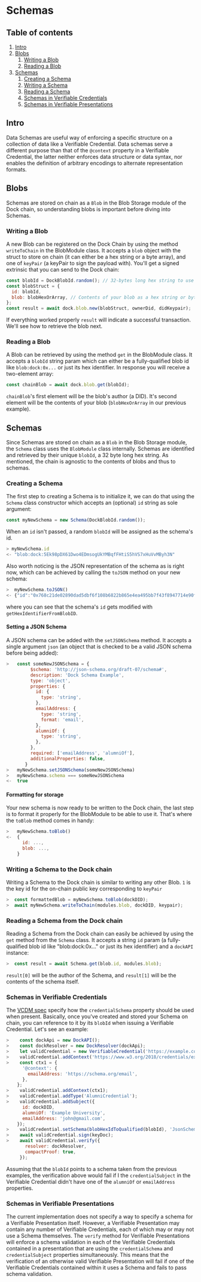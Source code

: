 # Schemas

## Table of contents

1. [Intro](#intro)
1. [Blobs](#blobs)
   1. [Writing a Blob](#writing-a-blob)
   1. [Reading a Blob](#reading-a-blob)
1. [Schemas](#blobs)
   1. [Creating a Schema](#creating-a-schema)
   1. [Writing a Schema](#writing-a-schema-to-the-dock-chain)
   1. [Reading a Schema](#reading-a-schema-from-the-dock-chain)
   1. [Schemas in Verifiable Credentials](#schemas-in-verifiable-credentials)
   1. [Schemas in Verifiable Presentations](#schemas-in-verifiable-presentations)

## Intro

Data Schemas are useful way of enforcing a specific structure on a collection of data like a Verifiable Credential.
Data schemas serve a different purpose than that of the `@context` property in a Verifiable Credential, the latter
neither enforces data structure or data syntax, nor enables the definition of arbitrary encodings to alternate
representation formats.

## Blobs

Schemas are stored on chain as a `Blob` in the Blob Storage module of the Dock chain, so understanding blobs is
important before diving into Schemas.

### Writing a Blob

A new Blob can be registered on the Dock Chain by using the method `writeToChain` in the BlobModule class.
It accepts a `blob` object with the struct to store on chain (it can either be a hex string or a byte array), and one of `keyPair` (a
keyPair to sign the payload with). You'll get a signed extrinsic that you can send to the Dock chain:

```javascript
const blobId = DockBlobId.random(); // 32-bytes long hex string to use as the blob's id
const blobStruct = {
  id: blobId,
  blob: blobHexOrArray, // Contents of your blob as a hex string or byte array
};
const result = await dock.blob.new(blobStruct, ownerDid, didKeypair);
```

If everything worked properly `result` will indicate a successful transaction.
We'll see how to retrieve the blob next.

### Reading a Blob

A Blob can be retrieved by using the method `get` in the BlobModule class.
It accepts a `blobId` string param which can either be a fully-qualified blob id like `blob:dock:0x...`
or just its hex identifier. In response you will receive a two-element array:

```javascript
const chainBlob = await dock.blob.get(blobId);
```

`chainBlob`'s first element will be the blob's author (a DID). It's second element will be the contents of your
blob (`blobHexOrArray` in our previous example).

## Schemas

Since Schemas are stored on chain as a `Blob` in the Blob Storage module, the `Schema` class uses the `BlobModule`
class internally. Schemas are identified and retrieved by their unique `blobId`, a 32 byte long hex string. As
mentioned, the chain is agnostic to the contents of blobs and thus to schemas.

### Creating a Schema

The first step to creating a Schema is to initialize it, we can do that using the `Schema` class constructor which
accepts an (optional) `id` string as sole argument:

```javascript
const myNewSchema = new Schema(DockBlobId.random());
```

When an `id` isn't passed, a random `blobId` will be assigned as the schema's id.

```javascript
> myNewSchema.id
<- "blob:dock:5Ek98pDX61Dwo4EDmsogUkYMBqfFHtiS5hVS7xHuVvMByh3N"
```

Also worth noticing is the JSON representation of the schema as is right now, which can be achieved by calling
the `toJSON` method on your new schema:

```javascript
>  myNewSchema.toJSON()
<- {"id":"0x768c21de02890dad5dbf6f108b6822b865e4ea495bb7f43f8947714e90fcc060"}
```

where you can see that the schema's `id` gets modified with `getHexIdentifierFromBlobID`.

#### Setting a JSON Schema

A JSON schema can be added with the `setJSONSchema` method. It accepts a single argument `json` (an object that is
checked to be a valid JSON schema before being added):

```javascript
>   const someNewJSONSchema = {
         $schema: 'http://json-schema.org/draft-07/schema#',
         description: 'Dock Schema Example',
         type: 'object',
         properties: {
           id: {
             type: 'string',
           },
           emailAddress: {
             type: 'string',
             format: 'email',
           },
           alumniOf: {
             type: 'string',
           },
         },
         required: ['emailAddress', 'alumniOf'],
         additionalProperties: false,
       }
>   myNewSchema.setJSONSchema(someNewJSONSchema)
>   myNewSchema.schema === someNewJSONSchema
<-  true
```

#### Formatting for storage

Your new schema is now ready to be written to the Dock chain, the last step is to format it properly for the BlobModule
to be able to use it. That's where the `toBlob` method comes in handy:

```javascript
>   myNewSchema.toBlob()
<-  {
      id: ...,
      blob: ...,
    }
```

### Writing a Schema to the Dock chain

Writing a Schema to the Dock chain is similar to writing any other Blob. `1` is the key id for the on-chain public key corresponding to `keyPair`

```javascript
>  const formattedBlob = myNewSchema.toBlob(dockDID);
>  await myNewSchema.writeToChain(modules.blob, dockDID, keypair);
```

### Reading a Schema from the Dock chain

Reading a Schema from the Dock chain can easily be achieved by using the `get` method from the `Schema` class.
It accepts a string `id` param (a fully-qualified blob id like "blob:dock:0x..." or just its hex identifier) and a
`dockAPI` instance:

```javascript
>  const result = await Schema.get(blob.id, modules.blob);
```

`result[0]` will be the author of the Schema, and `result[1]` will be the contents of the schema itself.

### Schemas in Verifiable Credentials

The [VCDM spec](https://www.w3.org/TR/vc-data-model/#data-schemas) specify how the `credentialSchema` property should be
used when present. Basically, once you've created and stored your Schema on chain, you can reference to it by its
`blobId` when issuing a Verifiable Credential. Let's see an example:

```javascript
>    const dockApi = new DockAPI();
>    const dockResolver = new DockResolver(dockApi);
>    let validCredential = new VerifiableCredential('https://example.com/credentials/123');
>    validCredential.addContext('https://www.w3.org/2018/credentials/examples/v1');
>    const ctx1 = {
      '@context': {
        emailAddress: 'https://schema.org/email',
      },
    };
>    validCredential.addContext(ctx1);
>    validCredential.addType('AlumniCredential');
>    validCredential.addSubject({
      id: dockDID,
      alumniOf: 'Example University',
      emailAddress: 'john@gmail.com',
    });
>    validCredential.setSchema(blobHexIdToQualified(blobId), 'JsonSchemaValidator2018');
>    await validCredential.sign(keyDoc);
>    await validCredential.verify({
       resolver: dockResolver,
       compactProof: true,
     });
```

Assuming that the `blobId` points to a schema taken from the previous examples, the verification above would fail if I
the `credentialSubject` in the Verifiable Credential didn't have one of the `alumniOf` or `emailAddress` properties.

### Schemas in Verifiable Presentations

The current implementation does not specify a way to specify a schema for a Verifiable Presentation itself.
However, a Verifiable Presentation may contain any number of Verifiable Credentials, each of which may or may not use a
Schema themselves. The `verify` method for Verifiable Presentations will enforce a schema validation in each of the
Verifiable Credentials contained in a presentation that are using the `credentialSchema` and `credentialSubject`
properties simultaneously.
This means that the verification of an otherwise valid Verifiable Presentation will fail if one of the Verifiable
Credentials contained within it uses a Schema and fails to pass schema validation.
